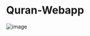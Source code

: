 # Quran-Webapp
![image](https://github.com/Re-ONee/Quran-Webapp/assets/65849292/0b2d49cd-5115-42b9-9fe5-034bb8f907df)
